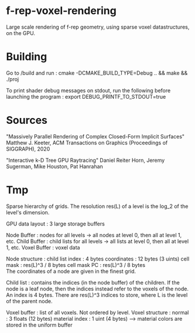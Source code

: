 # f-rep-voxel-rendering
Large scale rendering of f-rep geometry, using sparse voxel datastructures, on the GPU.

# Building
Go to /build and run :
cmake -DCMAKE_BUILD_TYPE=Debug .. && make && ./proj

To print shader debug messages on stdout, run the following before launching the program :
export DEBUG_PRINTF_TO_STDOUT=true

# Sources

"Massively Parallel Rendering of Complex Closed-Form Implicit Surfaces"
Matthew J. Keeter, ACM Transactions on Graphics (Proceedings of SIGGRAPH), 2020

"Interactive k-D Tree GPU Raytracing"
Daniel Reiter Horn, Jeremy Sugerman, Mike Houston, Pat Hanrahan
# Tmp

Sparse hierarchy of grids. The resolution res(L) of a level is the log_2 of the level's dimension.

GPU data layout : 3 large storage buffers

Node Buffer  : nodes for all levels
    -> all nodes at level 0, then all at level 1, etc.
Child Buffer : child lists for all levels
    -> all lists at level 0, then all at level 1, etc.
Voxel Buffer : voxel data

Node structure :
    child list index : 4 bytes
    coordinates      : 12 bytes (3 uints)
    cell mask        : res(L)^3 / 8 bytes
    cell mask PC     : res(L)^3 / 8 bytes    
The coordinates of a node are given in the finest grid.


Child list : contains the indices (in the node buffer) of the children. If the node is a leaf node, then the indices instead refer to the voxels of the node.
    An index is 4 bytes. 
    There are res(L)^3 indices to store, where L is the level of the parent node.

Voxel buffer : list of all voxels. Not ordered by level.
Voxel structure :
    normal :         3 floats (12 bytes)
    material index : 1 uint   (4 bytes)
    --> material colors are stored in the uniform buffer